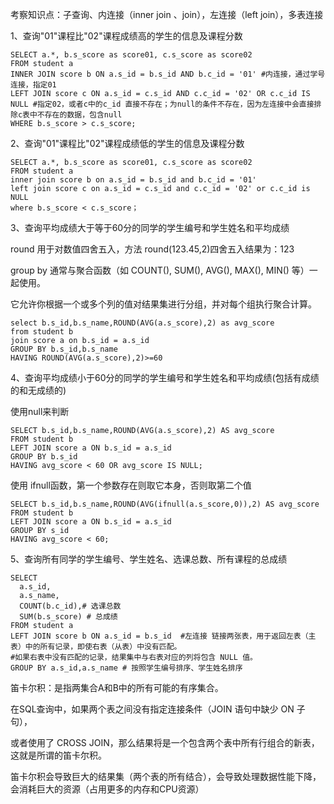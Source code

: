 考察知识点：子查询、内连接（inner join 、join），左连接（left join），多表连接

1、查询"01"课程比"02"课程成绩高的学生的信息及课程分数

```mysql
SELECT a.*, b.s_score as score01, c.s_score as score02
FROM student a
INNER JOIN score b ON a.s_id = b.s_id AND b.c_id = '01' #内连接，通过学号连接，指定01
LEFT JOIN score c ON a.s_id = c.s_id AND c.c_id = '02' OR c.c_id IS NULL #指定02，或者c中的c_id 直接不存在；为null的条件不存在，因为左连接中会直接排除c表中不存在的数据，包含null
WHERE b.s_score > c.s_score;
```

2、查询"01"课程比"02"课程成绩低的学生的信息及课程分数
```mysql
SELECT a.*, b.s_score as score01, c.s_score as score02
FROM student a
inner join score b on a.s_id = b.s_id and b.c_id = '01'
left join score c on a.s_id = c.s_id and c.c_id = '02' or c.c_id is NULL
where b.s_score < c.s_score；
```

3、查询平均成绩大于等于60分的同学的学生编号和学生姓名和平均成绩

round 用于对数值四舍五入，方法 round(123.45,2)四舍五入结果为：123

group by 通常与聚合函数（如 COUNT(), SUM(), AVG(), MAX(), MIN() 等）一起使用。

它允许你根据一个或多个列的值对结果集进行分组，并对每个组执行聚合计算。
```mysql
select b.s_id,b.s_name,ROUND(AVG(a.s_score),2) as avg_score 
from student b 
join score a on b.s_id = a.s_id
GROUP BY b.s_id,b.s_name 
HAVING ROUND(AVG(a.s_score),2)>=60
```

4、查询平均成绩小于60分的同学的学生编号和学生姓名和平均成绩(包括有成绩的和无成绩的)

使用null来判断
```mysql
SELECT b.s_id,b.s_name,ROUND(AVG(a.s_score),2) AS avg_score 
FROM student b 
LEFT JOIN score a ON b.s_id = a.s_id
GROUP BY b.s_id
HAVING avg_score < 60 OR avg_score IS NULL;
```

使用 ifnull函数，第一个参数存在则取它本身，否则取第二个值
```mysql
SELECT b.s_id,b.s_name,ROUND(AVG(ifnull(a.s_score,0)),2) AS avg_score 
FROM student b 
LEFT JOIN score a ON b.s_id = a.s_id
GROUP BY s_id
HAVING avg_score < 60;
```

5、查询所有同学的学生编号、学生姓名、选课总数、所有课程的总成绩

```mysql
SELECT 
  a.s_id,
  a.s_name,
  COUNT(b.c_id),# 选课总数
  SUM(b.s_score) # 总成绩
FROM student a
LEFT JOIN score b ON a.s_id = b.s_id  #左连接 链接两张表，用于返回左表（主表）中的所有记录，即使右表（从表）中没有匹配。
#如果右表中没有匹配的记录，结果集中与右表对应的列将包含 NULL 值。
GROUP BY a.s_id,a.s_name # 按照学生编号排序、学生姓名排序
```
笛卡尔积：是指两集合A和B中的所有可能的有序集合。

在SQL查询中，如果两个表之间没有指定连接条件（JOIN 语句中缺少 ON 子句），

或者使用了 CROSS JOIN，那么结果将是一个包含两个表中所有行组合的新表，这就是所谓的笛卡尔积。

笛卡尔积会导致巨大的结果集（两个表的所有结合），会导致处理数据性能下降，会消耗巨大的资源（占用更多的内存和CPU资源）















